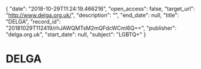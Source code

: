 {
  "date": "2018-10-29T11:24:19.466216", 
  "open_access": false, 
  "target_url": "http://www.delga.org.uk/", 
  "description": "", 
  "end_date": null, 
  "title": "DELGA", 
  "record_id": "20181029T112419/rhJAWQMTsM2mQFdcWCml6Q==", 
  "publisher": "delga.org.uk", 
  "start_date": null, 
  "subject": "LGBTQ+"
}

# DELGA


